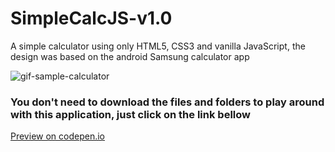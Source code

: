 # SimpleCalcJS-v1.0
A simple calculator using only HTML5, CSS3 and vanilla JavaScript, the design was based on the android Samsung calculator app <br>

<img src="https://github.com/geovannewashington/SimpleCalcJS-v1.0/assets/156543114/cda663ed-f8bd-43f9-9256-5f9444293609" alt="gif-sample-calculator">
<h3>You don't need to download the files and folders to play around with this application, just click on the link bellow</h3>
<a href="https://codepen.io/geovannewashington/pen/MWxdjWd" target="_blank" rel="noopener noreferrer">Preview on codepen.io</a>

